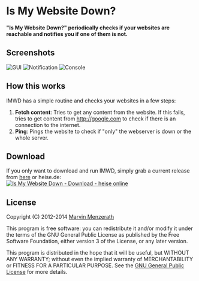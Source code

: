 # Is My Website Down?
**"Is My Website Down?" periodically checks if your websites are reachable and notifies you if one of them is not.**

## Screenshots
![GUI](http://menzerath.eu/wp-content/uploads/2014/01/imwd1.png)
![Notification](http://menzerath.eu/wp-content/uploads/2014/01/imwd2.png)
![Console](http://menzerath.eu/wp-content/uploads/2014/01/imwd3.png)

## How this works
IMWD has a simple routine and checks your websites in a few steps:

1. **Fetch content**: Tries to get any content from the website. If this fails, tries to get content from http://google.com to check if there is an connection to the internet.
2. **Ping**: Pings the website to check if "only" the webserver is down or the whole server.

## Download
If you only want to download and run IMWD, simply grab a current release from [here](https://github.com/MarvinMenzerath/IsMyWebsiteDown/releases) or heise.de:  
<a title="Is My Website Down - Download - heise online" href="http://www.heise.de/download/is-my-website-down-1190272.html"><img alt="Is My Website Down - Download - heise online" title="Is My Website Down - Download - heise online" src="http://www.heise.de/software/icons/download_logo1.png" /></a>

## License
Copyright (C) 2012-2014 [Marvin Menzerath](http://menzerath.eu)

This program is free software: you can redistribute it and/or modify it under the terms of the GNU General Public License as published by the Free Software Foundation, either version 3 of the License, or any later version.

This program is distributed in the hope that it will be useful, but WITHOUT ANY WARRANTY; without even the implied warranty of MERCHANTABILITY or FITNESS FOR A PARTICULAR PURPOSE. See the [GNU General Public License](https://github.com/MarvinMenzerath/IsMyWebsiteDown/blob/master/LICENSE) for more details.